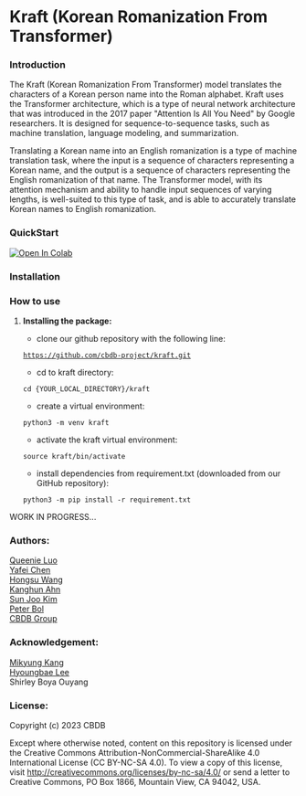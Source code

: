 # Kraft (Korean Romanization From Transformer)

### Introduction
The Kraft (Korean Romanization From Transformer) model translates the characters of a Korean person name into the Roman alphabet. Kraft uses the Transformer architecture, which is a type of neural network architecture that was introduced in the 2017 paper "Attention Is All You Need" by Google researchers. It is designed for sequence-to-sequence tasks, such as machine translation, language modeling, and summarization.

Translating a Korean name into an English romanization is a type of machine translation task, where the input is a sequence of characters representing a Korean name, and the output is a sequence of characters representing the English romanization of that name. The Transformer model, with its attention mechanism and ability to handle input sequences of varying lengths, is well-suited to this type of task, and is able to accurately translate Korean names to English romanization. 

### QuickStart
[![Open In Colab](https://colab.research.google.com/assets/colab-badge.svg)](https://colab.research.google.com/drive/1aIGvyvqRdHv7QTRahhD1sf8L6yV39kxc?usp=sharing)

### Installation

### How to use

1. __Installing the package:__

   * clone our github repository with the following line:
    
    <code>https://github.com/cbdb-project/kraft.git</code>

   * cd to kraft directory:
    
    <code>cd {YOUR_LOCAL_DIRECTORY}/kraft</code>

   * create a virtual environment:

    <code>python3 -m venv kraft</code>

   * activate the kraft virtual environment:

    <code>source kraft/bin/activate</code>

   * install dependencies from requirement.txt (downloaded from our GitHub repository): 

    <code>python3 -m pip install -r requirement.txt</code> 

WORK IN PROGRESS...

### Authors:

<a href="https://www.w3.org/">Queenie Luo</a>
<br>
<a href="https://www.iq.harvard.edu/people/yafei-chen">Yafei Chen</a>
<br>
<a href="https://github.com/sudoghut">Hongsu Wang</a>
<br>
<a href="https://ealc.fas.harvard.edu/people/kanghun-ahn">Kanghun Ahn</a>
<br>
<a href="https://ealc.fas.harvard.edu/people/sun-joo-kim">Sun Joo Kim</a>
<br>
<a href="https://ealc.fas.harvard.edu/people/peter-k-bol">Peter Bol</a>
<br>
<a href="https://projects.iq.harvard.edu/cbdb/home">CBDB Group</a>



### Acknowledgement:
<a href="https://library.harvard.edu/staff/mikyung-kang">Mikyung Kang</a>
<br>
<a href="https://library.princeton.edu/staff/hyoungl">Hyoungbae Lee</a>
<br>
Shirley Boya Ouyang

### License:
Copyright (c) 2023 CBDB

Except where otherwise noted, content on this repository is licensed under the Creative Commons Attribution-NonCommercial-ShareAlike 4.0 International License (CC BY-NC-SA 4.0).
To view a copy of this license, visit http://creativecommons.org/licenses/by-nc-sa/4.0/ or
send a letter to Creative Commons, PO Box 1866, Mountain View, CA 94042, USA.

